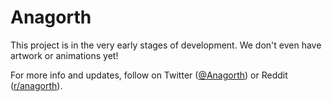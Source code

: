 # Anagorth

This project is in the very early stages of development. We don't even have artwork or animations yet!

For more info and updates, follow on Twitter ([@Anagorth](https://twitter.com/Anagorth)) or Reddit ([r/anagorth](https://reddit.com/r/anagorth)).
